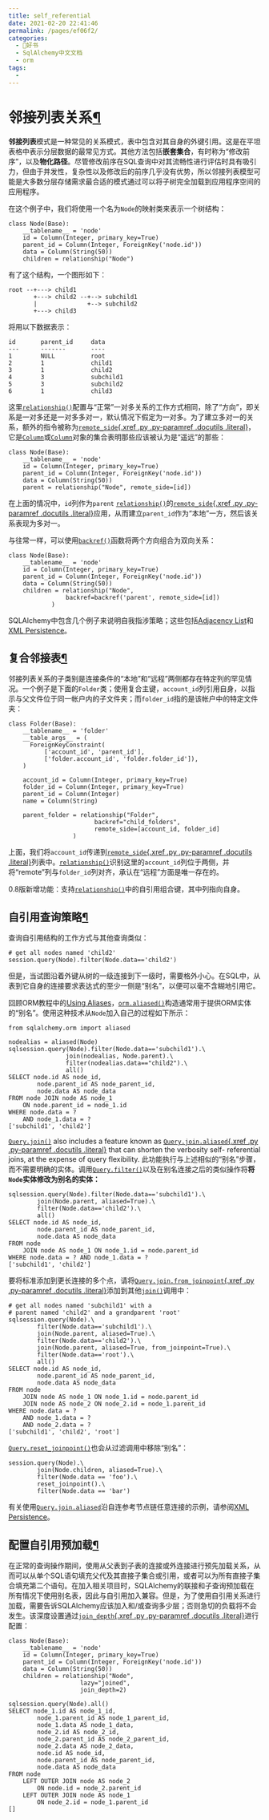 ```yaml
---
title: self_referential
date: 2021-02-20 22:41:46
permalink: /pages/ef06f2/
categories:
  - 📖好书
  - SqlAlchemy中文文档
  - orm
tags:
  - 
---
```

邻接列表关系[¶](#adjacency-list-relationships "Permalink to this headline")
===========================================================================

**邻接列表**模式是一种常见的关系模式，表中包含对其自身的外键引用。这是在平坦表格中表示分层数据的最常见方式。其他方法包括**嵌套集合**，有时称为“修改前序”，以及**物化路径**。尽管修改前序在SQL查询中对其流畅性进行评估时具有吸引力，但由于并发性，复杂性以及修改后的前序几乎没有优势，所以邻接列表模型可能是大多数分层存储需求最合适的模式通过可以将子树完全加载到应用程序空间的应用程序。

在这个例子中，我们将使用一个名为`Node`的映射类来表示一个树结构：

    class Node(Base):
        __tablename__ = 'node'
        id = Column(Integer, primary_key=True)
        parent_id = Column(Integer, ForeignKey('node.id'))
        data = Column(String(50))
        children = relationship("Node")

有了这个结构，一个图形如下：

    root --+---> child1
           +---> child2 --+--> subchild1
           |              +--> subchild2
           +---> child3

将用以下数据表示：

    id       parent_id     data
    ---      -------       ----
    1        NULL          root
    2        1             child1
    3        1             child2
    4        3             subchild1
    5        3             subchild2
    6        1             child3

这里[`relationship()`](relationship_api.html#sqlalchemy.orm.relationship "sqlalchemy.orm.relationship")配置与“正常”一对多关系的工作方式相同，除了“方向”，即关系是一对多还是一对多多对一，默认情况下假定为一对多。为了建立多对一的关系，额外的指令被称为[`remote_side`{.xref
.py .py-paramref .docutils
.literal}](relationship_api.html#sqlalchemy.orm.relationship.params.remote_side "sqlalchemy.orm.relationship")，它是[`Column`](core_metadata.html#sqlalchemy.schema.Column "sqlalchemy.schema.Column")或[`Column`](core_metadata.html#sqlalchemy.schema.Column "sqlalchemy.schema.Column")对象的集合表明那些应该被认为是“遥远”的那些：

    class Node(Base):
        __tablename__ = 'node'
        id = Column(Integer, primary_key=True)
        parent_id = Column(Integer, ForeignKey('node.id'))
        data = Column(String(50))
        parent = relationship("Node", remote_side=[id])

在上面的情况中，`id`列作为`parent` [`relationship()`](relationship_api.html#sqlalchemy.orm.relationship "sqlalchemy.orm.relationship")的[`remote_side`{.xref
.py .py-paramref .docutils
.literal}](relationship_api.html#sqlalchemy.orm.relationship.params.remote_side "sqlalchemy.orm.relationship")应用，从而建立`parent_id`作为“本地”一方，然后该关系表现为多对一。

与往常一样，可以使用[`backref()`](relationship_api.html#sqlalchemy.orm.backref "sqlalchemy.orm.backref")函数将两个方向组合为双向关系：

    class Node(Base):
        __tablename__ = 'node'
        id = Column(Integer, primary_key=True)
        parent_id = Column(Integer, ForeignKey('node.id'))
        data = Column(String(50))
        children = relationship("Node",
                    backref=backref('parent', remote_side=[id])
                )

SQLAlchemy中包含几个例子来说明自我指涉策略；这些包括[Adjacency
List](examples.html#examples-adjacencylist)和[XML
Persistence](examples.html#examples-xmlpersistence)。

复合邻接表[¶](#composite-adjacency-lists "Permalink to this headline")
----------------------------------------------------------------------

邻接列表关系的子类别是连接条件的“本地”和“远程”两侧都存在特定列的罕见情况。一个例子是下面的`Folder`类；使用复合主键，`account_id`列引用自身，以指示与父文件位于同一帐户内的子文件夹；而`folder_id`指的是该帐户中的特定文件夹：

    class Folder(Base):
        __tablename__ = 'folder'
        __table_args__ = (
          ForeignKeyConstraint(
              ['account_id', 'parent_id'],
              ['folder.account_id', 'folder.folder_id']),
        )

        account_id = Column(Integer, primary_key=True)
        folder_id = Column(Integer, primary_key=True)
        parent_id = Column(Integer)
        name = Column(String)

        parent_folder = relationship("Folder",
                            backref="child_folders",
                            remote_side=[account_id, folder_id]
                      )

上面，我们将`account_id`传递到[`remote_side`{.xref
.py .py-paramref .docutils
.literal}](relationship_api.html#sqlalchemy.orm.relationship.params.remote_side "sqlalchemy.orm.relationship")列表中。[`relationship()`](relationship_api.html#sqlalchemy.orm.relationship "sqlalchemy.orm.relationship")识别这里的`account_id`列位于两侧，并将“remote”列与`folder_id`列对齐，承认在“远程”方面是唯一存在的。

0.8版新增功能：支持[`relationship()`](relationship_api.html#sqlalchemy.orm.relationship "sqlalchemy.orm.relationship")中的自引用组合键，其中列指向自身。

自引用查询策略[¶](#self-referential-query-strategies "Permalink to this headline")
----------------------------------------------------------------------------------

查询自引用结构的工作方式与其他查询类似：

    # get all nodes named 'child2'
    session.query(Node).filter(Node.data=='child2')

但是，当试图沿着外键从树的一级连接到下一级时，需要格外小心。在SQL中，从表到它自身的连接要求表达式的至少一侧是“别名”，以便可以毫不含糊地引用它。

回顾ORM教程中的[Using
Aliases](tutorial.html#ormtutorial-aliases)，[`orm.aliased()`](query.html#sqlalchemy.orm.aliased "sqlalchemy.orm.aliased")构造通常用于提供ORM实体的“别名”。使用这种技术从`Node`加入自己的过程如下所示：

    from sqlalchemy.orm import aliased

    nodealias = aliased(Node)
    sqlsession.query(Node).filter(Node.data=='subchild1').\
                    join(nodealias, Node.parent).\
                    filter(nodealias.data=="child2").\
                    all()
    SELECT node.id AS node_id,
            node.parent_id AS node_parent_id,
            node.data AS node_data
    FROM node JOIN node AS node_1
        ON node.parent_id = node_1.id
    WHERE node.data = ?
        AND node_1.data = ?
    ['subchild1', 'child2']

[`Query.join()`](query.html#sqlalchemy.orm.query.Query.join "sqlalchemy.orm.query.Query.join")
also includes a feature known as [`Query.join.aliased`{.xref .py
.py-paramref .docutils
.literal}](query.html#sqlalchemy.orm.query.Query.join.params.aliased "sqlalchemy.orm.query.Query.join")
that can shorten the verbosity self- referential joins, at the expense
of query flexibility.
此功能执行与上述相似的“别名”步骤，而不需要明确的实体。调用[`Query.filter()`](query.html#sqlalchemy.orm.query.Query.filter "sqlalchemy.orm.query.Query.filter")以及在别名连接之后的类似操作将**将`Node`实体修改为别名的实体：**

    sqlsession.query(Node).filter(Node.data=='subchild1').\
            join(Node.parent, aliased=True).\
            filter(Node.data=='child2').\
            all()
    SELECT node.id AS node_id,
            node.parent_id AS node_parent_id,
            node.data AS node_data
    FROM node
        JOIN node AS node_1 ON node_1.id = node.parent_id
    WHERE node.data = ? AND node_1.data = ?
    ['subchild1', 'child2']

要将标准添加到更长连接的多个点，请将[`Query.join.from_joinpoint`{.xref
.py .py-paramref .docutils
.literal}](query.html#sqlalchemy.orm.query.Query.join.params.from_joinpoint "sqlalchemy.orm.query.Query.join")添加到其他[`join()`](query.html#sqlalchemy.orm.query.Query.join "sqlalchemy.orm.query.Query.join")调用中：

    # get all nodes named 'subchild1' with a
    # parent named 'child2' and a grandparent 'root'
    sqlsession.query(Node).\
            filter(Node.data=='subchild1').\
            join(Node.parent, aliased=True).\
            filter(Node.data=='child2').\
            join(Node.parent, aliased=True, from_joinpoint=True).\
            filter(Node.data=='root').\
            all()
    SELECT node.id AS node_id,
            node.parent_id AS node_parent_id,
            node.data AS node_data
    FROM node
        JOIN node AS node_1 ON node_1.id = node.parent_id
        JOIN node AS node_2 ON node_2.id = node_1.parent_id
    WHERE node.data = ?
        AND node_1.data = ?
        AND node_2.data = ?
    ['subchild1', 'child2', 'root']

[`Query.reset_joinpoint()`](query.html#sqlalchemy.orm.query.Query.reset_joinpoint "sqlalchemy.orm.query.Query.reset_joinpoint")也会从过滤调用中移除“别名”：

    session.query(Node).\
            join(Node.children, aliased=True).\
            filter(Node.data == 'foo').\
            reset_joinpoint().\
            filter(Node.data == 'bar')

有关使用[`Query.join.aliased`](query.html#sqlalchemy.orm.query.Query.join.params.aliased "sqlalchemy.orm.query.Query.join")沿自连参考节点链任意连接的示例，请参阅[XML
Persistence](examples.html#examples-xmlpersistence)。

配置自引用预加载[¶](#configuring-self-referential-eager-loading "Permalink to this headline")
---------------------------------------------------------------------------------------------

在正常的查询操作期间，使用从父表到子表的连接或外连接进行预先加载关系，从而可以从单个SQL语句填充父代及其直接子集合或引用，或者可以为所有直接子集合填充第二个语句。在加入相关项目时，SQLAlchemy的联接和子查询预加载在所有情况下使用别名表，因此与自引用加入兼容。但是，为了使用自引用关系进行加载，需要告诉SQLAlchemy应该加入和/或查询多少层；否则急切的负载将不会发生。该深度设置通过[`join_depth`{.xref
.py .py-paramref .docutils
.literal}](mapping_api.html#sqlalchemy.orm.mapper.Mapper.relationships.params.join_depth "sqlalchemy.orm.mapper.Mapper.relationships")进行配置：

    class Node(Base):
        __tablename__ = 'node'
        id = Column(Integer, primary_key=True)
        parent_id = Column(Integer, ForeignKey('node.id'))
        data = Column(String(50))
        children = relationship("Node",
                        lazy="joined",
                        join_depth=2)

    sqlsession.query(Node).all()
    SELECT node_1.id AS node_1_id,
            node_1.parent_id AS node_1_parent_id,
            node_1.data AS node_1_data,
            node_2.id AS node_2_id,
            node_2.parent_id AS node_2_parent_id,
            node_2.data AS node_2_data,
            node.id AS node_id,
            node.parent_id AS node_parent_id,
            node.data AS node_data
    FROM node
        LEFT OUTER JOIN node AS node_2
            ON node.id = node_2.parent_id
        LEFT OUTER JOIN node AS node_1
            ON node_2.id = node_1.parent_id
    []
